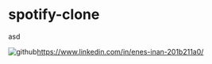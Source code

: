 # spotify-clone
asd

![github](https://cloud.githubusercontent.com/assets/17016297/18839843/0e06a67a-83d2-11e6-993a-b35a182500e0.png)https://www.linkedin.com/in/enes-inan-201b211a0/

